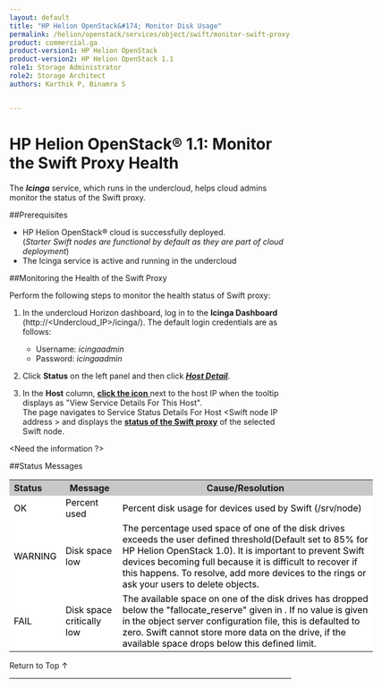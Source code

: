 ```yaml
---
layout: default
title: "HP Helion OpenStack&#174; Monitor Disk Usage"
permalink: /helion/openstack/services/object/swift/monitor-swift-proxy-health-checks/
product: commercial.ga
product-version1: HP Helion OpenStack
product-version2: HP Helion OpenStack 1.1
role1: Storage Administrator
role2: Storage Architect
authors: Karthik P, Binamra S


---
```

<!--UNDER REVISION-->

<script>

function PageRefresh {
onLoad="window.refresh"
}

PageRefresh();

</script>

<!--
<p style="font-size: small;"> <a href="/helion/openstack/services/object/overview/">&#9664; PREV</a> | <a href="/helion/openstack/services/overview/">&#9650; UP</a> | <a href=" /helion/openstack/services/swift/deployment/"> NEXT &#9654</a> </p>-->


# HP Helion OpenStack&#174; 1.1: Monitor the Swift Proxy Health

The ***Icinga*** service, which runs in the undercloud, helps cloud admins monitor the  status of the Swift proxy.


##Prerequisites

* HP Helion OpenStack&#174; cloud is successfully deployed. <br> (*Starter Swift nodes are functional by default as they are part of cloud deployment*)
* The Icinga service is active and running in the undercloud


##Monitoring the Health of the Swift Proxy

Perform the following steps to monitor the health status of Swift proxy: 

1. In the undercloud Horizon dashboard, log in to the **Icinga Dashboard** (http://&lt;Undercloud_IP&gt;/icinga/). The default login credentials are as follows:
		
    * Username: *icingaadmin*
	* Password: *icingaadmin* 

2. Click **Status** on the left panel and then click 
<a href="javascript:window.open('/content/documentation/media/icinga_host-details.png','_blank','toolbar=no,menubar=no,resizable=yes,scrollbars=yes')"><b><i>Host Detail</i></b><!---(opens in a new window)----></a>.

3. In the **Host** column, <a href="javascript:window.open('/content/documentation/media/swift_icinga_view-details.png','_blank','toolbar=no,menubar=no,resizable=yes,scrollbars=yes')"><b>click the icon</b><!--- (opens in a new window)---> </a> next to the host IP when the tooltip displays as "View Service Details For This Host". <br>
The page navigates to Service Status Details For Host &lt;Swift node IP address &gt; and displays the <a href="javascript:window.open('/content/documentation/media/swift_icinga-swift-proxy-healthcheck.png','_blank','toolbar=no,menubar=no,resizable=yes,scrollbars=yes')"><b> status of the Swift proxy</b><!--- (opens in a new window)---></a>   of the selected Swift node.


<!--
4. Click the target Swift node IP address to open the  <a href="javascript:window.open('/content/documentation/media/swift_icinga-mount-points.png','_blank','toolbar=no,menubar=no,resizable=yes,scrollbars=yes')"><b><i>Service Status Details For Host &lt;Swift node IP address &gt;</i></b><!--- (opens in a new window)---></a><!-- to view the disk usage of the selected Swift node.--->



<Need the information ?>



##Status Messages

<table style="text-align: left; vertical-align: top; width:650px;">
<tr style="background-color: #C8C8C8;">
	<th>Status</th>
	<th><center>Message</center></th>
    <th><center>Cause/Resolution</center></th>
</tr><!---
<tr style="background-color: white; color: black;">
	<td>OK</td>
	<td>No devices to report</td>
    <td> This message appears on Proxy servers where there are no account, container or object servers configured. This is a normal status.</td>
</tr>---->
<tr style="background-color: white; color: black;">
	<td>OK </td>
	<td>Percent used</td>
    <td> Percent disk usage for devices used by Swift (/srv/node)</td>
</tr>
<tr style="background-color: white; color: black;">
	<td>WARNING </td>
	<td>Disk space low</td>
    <td>The percentage used space of one of the disk drives exceeds the user defined threshold(Default set to 85% for HP Helion OpenStack 1.0). It is important to prevent Swift devices becoming full because it is difficult to recover if this happens. To resolve, add more devices to the rings or ask your users to delete objects.</td>
</tr>
<tr style="background-color: white; color: black;">
	<td>FAIL </td>
	<td>Disk space critically low</td>
    <td>The available space on one of the disk drives has dropped below the "fallocate_reserve" given in <object-server-configuration>. If no value is given in the object server configuration file, this is defaulted to zero. Swift cannot store more data on the drive, if the available space drops below this defined limit.</td>
</tr><!---
<tr style="background-color: white; color: black;">
	<td>FAIL </td>
	<td>Not mounted</td>
    <td> The named device is not mounted. The device may have failed to mount or was unmounted due to an error. To resolve, stop all Swift processes, mount all devices and restart Swift.</td>
</tr>---><!---
<tr style="background-color: white; color: black;">
	<td>UNKNOWN</td>
	<td>No devices to report</td>
    <td></td></tr>---->
</table>

<a href="#top" style="padding:14px 0px 14px 0px; text-decoration: none;"> Return to Top &#8593; </a>

----

 



